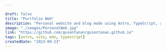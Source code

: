 ```yaml
---

draft: false
title: "Portfolio Web"
description: "Personal website and blog made using Astro, TypeScript, and Markdoc"
image: "./images/PersonalWeb.jpg"
link: "https://github.com/gusentanan/gusentanan.github.io"
tags: [astro, vite, mdx, typescript]
createdDate: "2023-09-23"
---
```

